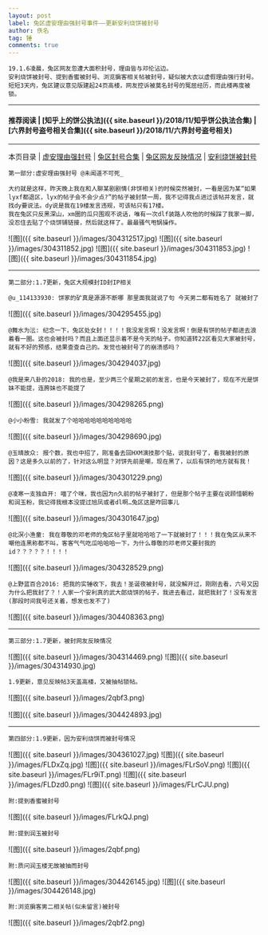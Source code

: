 ```yaml
---
layout: post
label: 兔区虚安理由强封号事件——更新安利烧饼被封号
author: 佚名
tag: 锤
comments: true
---
```


    19.1.6凌晨，兔区网友忽遭大面积封号，理由皆与邓伦沾边。
    安利烧饼被封号、提到香蜜被封号、浏览掮客相关帖被封号，疑似被大衣以虚假理由强行封号。
    短短3天内，兔区建议意见版建起24页高楼，网友控诉被莫名封号的冤屈经历，而此楼再度被锁。

---

#### 推荐阅读 | [知乎上的饼公执法]({{ site.baseurl }}/2018/11/知乎饼公执法合集) | [六界封号盗号相关合集]({{ site.baseurl }}/2018/11/六界封号盗号相关) 

---


本页目录 \| [虚安理由强封号](#dxjja) \| [兔区封号合集](#dxjjb) \| [兔区网友反映情况](#dxjjc) \| [安利烧饼被封号](#dxjjd)


<a class="anchor" name="dxjja"></a>

    第一部分:虚安理由强封号 @未闻道不可死_
    
    大约就是这样，昨天晚上我在和人聊某剧剧情(非饼相关)的时候突然被封，一看是因为某“如果lyxf都退区，lyx的帖子会不会少点?”的帖子被封禁一周，我不记得我点进过该帖并发言，就找dy要说法。dy说是我在19楼发言违规，可该帖只有17楼。
    我在兔区只反黑深山，xm圈的瓜只围观不说话，唯有一次dlf装路人吹他的时候踩了我家一脚，没忍住去贴了个烧饼铺链接，然后就这样了。最最骚气甩锅操作。

![图]({{ site.baseurl }}/images/304312517.jpg)
![图]({{ site.baseurl }}/images/304311852.jpg)
![图]({{ site.baseurl }}/images/304311853.jpg)
![图]({{ site.baseurl }}/images/304311854.jpg)


---

<a class="anchor" name="dxjjb"></a>

    第二部分:1.7更新，兔区大规模封ID封IP相关
    
    @u_114133930: 饼家的矿真是源源不断哪 那里面我就说了句 今天男二都有姓名了 就被封了

![图]({{ site.baseurl }}/images/304295455.jpg)

    @舞水为沄: 纪念一下，兔区处女封！！！！我没发言啊！没发言啊！倒是有饼的帖子都进去浪着看一圈。这也会被封吗？而且上面还显示着不是今天的帖子。你知道转22区看见大家被封号，就有不好的预感，结果查查自己的。发觉也被封号了的崩溃感吗？

![图]({{ site.baseurl }}/images/304294037.jpg)

    @我是来八卦的2018: 我的也是，至少两三个星期之前的发言，也是今天被封了，现在不光是饼妹不能提，连胯妹也不能提了
    
![图]({{ site.baseurl }}/images/304298265.png)

    @小小粉雪: 我就发了个哈哈哈哈哈哈哈哈哈哈
    
![图]({{ site.baseurl }}/images/304298690.jpg)

    @玉晴故众: 报个数，我也中招了，刚准备去回HXM演技那个贴，说我封号了，看我被封的原因？这是多久以前的了，针对这么明显？对饼先前是嘲，现在黑了，以后有饼的地方就有我！
    
![图]({{ site.baseurl }}/images/304301229.png)

    @凌寒一支独自开: 喵了个咪，我也因为n久前的帖子被封了，但是那个帖子主要在说顾惜朝粉和润玉粉，我记得我根本没提过旭凤或者dl啊…兔区这是咋回事儿
    
![图]({{ site.baseurl }}/images/304301647.jpg)

    @北溟小渔童: 我在尊敬的邓老师的兔区帖子里就哈哈哈了一下就被封了！！！我在兔区从来不嘲他连黑称都不叫，客客气气吃瓜哈哈哈一下，为什么尊敬的邓老师又要封我的id？？？？？！！！！
    
![图]({{ site.baseurl }}/images/304328529.png)


    @上野蓝百合2016: 把我的实锤收下，我去！圣诞夜被封号，就没解开过，刚刚去看，六号又因为什么把我封了？！人家一个安利真的武大郎烧饼的帖子，我进去看过，就把我封了！没有发言(那段时间我号还关着，想发也发不了)
    
![图]({{ site.baseurl }}/images/304408363.png)
    

----

<a class="anchor" name="dxjjc"></a>

    第三部分:1.7更新，被封网友反映情况

![图]({{ site.baseurl }}/images/304314469.png)
![图]({{ site.baseurl }}/images/304314930.jpg)

    1.9更新，意见反映帖3天盖高楼，又被抽帖锁帖。

![图]({{ site.baseurl }}/images/2qbf3.png)

![图]({{ site.baseurl }}/images/304424893.jpg)

---

<a class="anchor" name="dxjjd"></a>

    第四部分:1.9更新，因为安利烧饼而被封号情况
    
![图]({{ site.baseurl }}/images/304361027.jpg)
![图]({{ site.baseurl }}/images/FLDxZq.jpg)
![图]({{ site.baseurl }}/images/FLrSoV.png)
![图]({{ site.baseurl }}/images/FLr9iT.png)
![图]({{ site.baseurl }}/images/FLDzd0.png)
![图]({{ site.baseurl }}/images/FLrCJU.png)
    
    附:提到香蜜被封号
    
![图]({{ site.baseurl }}/images/FLrkQJ.png)

    附:提到润玉被封号
    
![图]({{ site.baseurl }}/images/2qbf.png)

    附:质问润玉楼无故被抽而封号

![图]({{ site.baseurl }}/images/304426145.jpg)
![图]({{ site.baseurl }}/images/304426148.jpg)


    附:浏览掮客男二相关帖(似未留言)被封号
    
![图]({{ site.baseurl }}/images/2qbf2.png)



